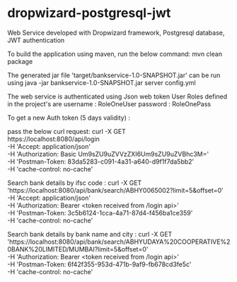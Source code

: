 # dropwizard-postgresql-jwt
Web Service developed with Dropwizard framework, Postgresql database, JWT authentication

To build the application using maven, run the below command:
mvn clean package

The generated jar file 'target/bankservice-1.0-SNAPSHOT.jar' can be run using
  java -jar bankservice-1.0-SNAPSHOT.jar server config.yml

The web service is authenticated using Json web token
User Roles defined in the project's are
username : RoleOneUser
password : RoleOnePass


To get a new Auth token (5 days validity) :

pass the below curl request:
curl -X GET \
  https://localhost:8080/api/login \
  -H 'Accept: application/json' \
  -H 'Authorization: Basic Um9sZU9uZVVzZXI6Um9sZU9uZVBhc3M=' \
  -H 'Postman-Token: 83da5283-c091-4a31-a640-d9f1f7da5bb2' \
  -H 'cache-control: no-cache'
  
 Search bank details by ifsc code :
 curl -X GET \
  'https://localhost:8080/api/bank/search/ABHY0065002?limit=5&offset=0' \
  -H 'Accept: application/json' \
  -H 'Authorization: Bearer <token received from /login api>' \
  -H 'Postman-Token: 3c5b6124-1cca-4a71-87d4-f456ba1ce359' \
  -H 'cache-control: no-cache'
 
 Search bank details by bank name and city :
  curl -X GET \
  'https://localhost:8080/api/bank/search/ABHYUDAYA%20COOPERATIVE%20BANK%20LIMITED/MUMBAI?limit=5&offset=0' \
  -H 'Authorization: Bearer <token received from /login api>' \
  -H 'Postman-Token: 6f42f355-953d-471b-9af9-fb678cd3fe5c' \
  -H 'cache-control: no-cache'
  
  
  
  
 
 



